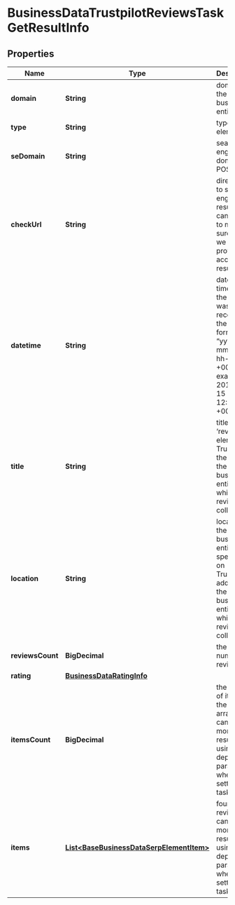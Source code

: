 

# BusinessDataTrustpilotReviewsTaskGetResultInfo


## Properties

| Name | Type | Description | Notes |
|------------ | ------------- | ------------- | -------------|
|**domain** | **String** | domain of the business entity |  [optional] |
|**type** | **String** | type of element |  [optional] |
|**seDomain** | **String** | search engine domain in a POST array |  [optional] |
|**checkUrl** | **String** | direct URL to search engine results you can use it to make sure that we provided accurate results |  [optional] |
|**datetime** | **String** | date and time when the result was received in the UTC format: “yyyy-mm-dd hh-mm-ss +00:00” example: 2019-11-15 12:57:46 +00:00 |  [optional] |
|**title** | **String** | title of the ‘reviews’ element on Trustpilot the name of the business entity for which the reviews are collected |  [optional] |
|**location** | **String** | location of the business entity as specified on Trustpilot address of the business entity for which the reviews are collected |  [optional] |
|**reviewsCount** | **BigDecimal** | the total number of reviews |  [optional] |
|**rating** | [**BusinessDataRatingInfo**](BusinessDataRatingInfo.md) |  |  [optional] |
|**itemsCount** | **BigDecimal** | the number of items in the results array you can get more results by using the depth parameter when setting a task |  [optional] |
|**items** | [**List&lt;BaseBusinessDataSerpElementItem&gt;**](BaseBusinessDataSerpElementItem.md) | found reviews you can get more results by using the depth parameter when setting a task |  [optional] |



